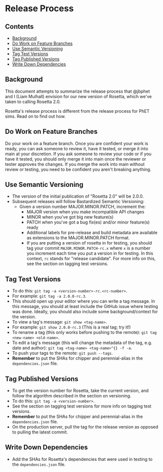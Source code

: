 Release Process
===============

Contents
--------

- [Background](#background)
- [Do Work on Feature Branches](#do-work-on-feature-branches)
- [Use Semantic Versioning](#use-semantic-versioning)
- [Tag Test Versions](#tag-test-versions)
- [Tag Published Versions](#tag-published-versions)
- [Write Down Dependencies](#write-down-dependencies)

Background
----------

This document attempts to summarize the release process that @jbphet
and I (Liam Mulhall) envision for our new version of Rosetta,
which we've taken to calling Rosetta 2.0.

Rosetta's release process is different from the release process for
PhET sims. Read on to find out how.

Do Work on Feature Branches
---------------------------

Do your work on a feature branch. Once you are confident your
work is ready, you can ask someone to review it, have it tested,
or merge it into main at your discretion. If you ask someone
to review your code or if you have it tested, you should only
merge it into main once the reviewer or tester approves the
changes. If you merge the work into main without review or
testing, you need to be confident you aren't breaking anything.

Use Semantic Versioning
-----------------------

+ The version of the initial publication of "Rosetta 2.0" will be 2.0.0.
+ Subsequent releases will follow Bastardized Semantic Versioning:
  + Given a version number MAJOR.MINOR.PATCH, increment the:
    + MAJOR version when you make incompatible API changes
    + MINOR when you've got big new feature(s)
    + PATCH when you've got a bug fix(es) and/or minor feature(s) ready
    + Additional labels for pre-release and build metadata are available as
      extensions to the MAJOR.MINOR.PATCH format.
    + If you are putting a version of rosetta in for testing, you 
      should tag your commit `MAJOR.MINOR.PATCH-rc.x` where `x` is
      a number you increment each time you put a version in for 
      testing. In this context, `rc` stands for "release candidate". 
      For more info on this, see the section on tagging test versions.

Tag Test Versions
-----------------

+ To do this: `git tag -a <version-number>-rc.<rc-number>`.
+ For example: `git tag -a 2.0.0-rc.3`.
+ This should open up your editor where you can write a
  tag message. In this message, you should at least include
  the GitHub issue where testing was done. Ideally, you should
  also include some background/context for the version.
+ To view a tag's message: `git show <tag-name>`.
+ For example: `git show 2.0.0-rc.3` (This is a real tag; try it!)
+ To rename a tag (this only works before pushing to the remote):
  `git tag <new-name> <old-name>`.
+ To edit a tag's message (this will change the metadata of the
  tag, e.g. date and author): `git tag <tag-name> <tag-name>^{} -f -a`.
+ To push your tags to the remote: `git push --tags`.
+ **Remember** to put the SHAs for chipper and perennial-alias in the
  `dependencies.json` file.

Tag Published Versions
----------------------

+ To get the version number for Rosetta, take the current version,
  and follow the algorithm described in the section on versioning.
+ To do this: `git tag -a <version-number>`.
+ See the section on tagging test versions for more info on tagging
  test versions.
+ **Remember** to put the SHAs for chipper and perennial-alias in the
  `dependencies.json` file.
+ On the production server, pull the tag for the release version as
  opposed to pulling the latest commit.

Write Down Dependencies
-----------------------

+ Add the SHAs for Rosetta's dependencies that were used in testing
  to the `dependencies.json` file.